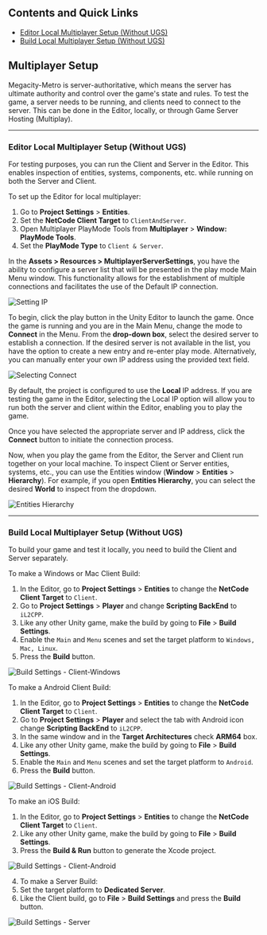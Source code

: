 ## Contents and Quick Links
- [Editor Local Multiplayer Setup (Without UGS)](#editor-local-multiplayer-setup-without-ugs)
- [Build Local Multiplayer Setup (Without UGS)](#build-local-multiplayer-setup-without-ugs)

## Multiplayer Setup

Megacity-Metro is server-authoritative, which means the server has ultimate authority and control over the game's state and rules. To test the game, a server needs to be running, and clients need to connect to the server. This can be done in the Editor, locally, or through Game Server Hosting (Multiplay).

---------------

### Editor Local Multiplayer Setup (Without UGS)

For testing purposes, you can run the Client and Server in the Editor. This enables inspection of entities, systems, components, etc. while running on both the Server and Client.

To set up the Editor for local multiplayer:
1. Go to **Project Settings** > **Entities**. 
2. Set the **NetCode Client Target** to `ClientAndServer`.
3. Open Multiplayer PlayMode Tools from **Multiplayer** > **Window: PlayMode Tools**. 
4. Set the **PlayMode Type** to `Client & Server`.

In the **Assets > Resources > MultiplayerServerSettings**, you have the ability to configure a server list that will be presented in the play mode Main Menu window. This functionality allows for the establishment of multiple connections and facilitates the use of the Default IP connection.

![Setting IP](../Readme/setting-ip.png)

To begin, click the play button in the Unity Editor to launch the game. Once the game is running and you are in the Main Menu, change the mode to **Connect** in the Menu. From the **drop-down box**, select the desired server to establish a connection. If the desired server is not available in the list, you have the option to create a new entry and re-enter play mode. Alternatively, you can manually enter your own IP address using the provided text field.

![Selecting Connect](../Readme/selecting-connect.png)

By default, the project is configured to use the **Local** IP address. If you are testing the game in the Editor, selecting the Local IP option will allow you to run both the server and client within the Editor, enabling you to play the game.

Once you have selected the appropriate server and IP address, click the **Connect** button to initiate the connection process.

Now, when you play the game from the Editor, the Server and Client run together on your local machine. To inspect Client or Server entities, systems, etc., you can use the Entities window (**Window** > **Entities** > **Hierarchy**). For example, if you open **Entities Hierarchy**, you can select the desired **World** to inspect from the dropdown.

![Entities Hierarchy](../Readme/entities-hierarchy.png)

---------------

### Build Local Multiplayer Setup (Without UGS)

To build your game and test it locally, you need to build the Client and Server separately.

To make a Windows or Mac Client Build:
1. In the Editor, go to **Project Settings** > **Entities** to change the **NetCode Client Target** to `Client`.
2. Go to **Project Settings** > **Player** and change **Scripting BackEnd** to `iL2CPP`.
3. Like any other Unity game, make the build by going to **File** > **Build Settings**.
4. Enable the `Main` and `Menu` scenes and set the target platform to `Windows, Mac, Linux`.
5. Press the **Build** button.

![Build Settings - Client-Windows](../Readme/build-settings-client-windows.png)

To make a Android Client Build: 
1. In the Editor, go to **Project Settings** > **Entities** to change the **NetCode Client Target** to `Client`.
2. Go to **Project Settings** > **Player** and select the tab with Android icon change **Scripting BackEnd** to `iL2CPP`.
3. In the same window and in the **Target Architectures** check **ARM64** box.
3. Like any other Unity game, make the build by going to **File** > **Build Settings**.
4. Enable the `Main` and `Menu` scenes and set the target platform to `Android`.
5. Press the **Build** button.

![Build Settings - Client-Android](../Readme/build-settings-client-android.png)

To make an iOS Build: 
1. In the Editor, go to **Project Settings** > **Entities** to change the **NetCode Client Target** to `Client`.
2. Like any other Unity game, make the build by going to **File** > **Build Settings**.
3. Press the **Build & Run** button to generate the Xcode project.

![Build Settings - Client-Android](../Readme/build-setting-iOS.jpg)

4. To make a Server Build:
1. Set the target platform to **Dedicated Server**.
2. Like the Client build, go to **File** > **Build Settings** and press the **Build** button.

![Build Settings - Server](../Readme/build-settings-server.jpg)
